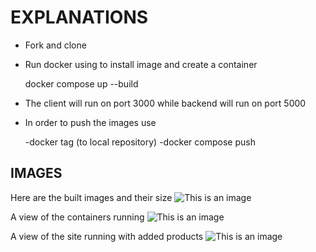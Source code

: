 # EXPLANATIONS

- Fork and clone
- Run docker using to install image and create a container

    docker compose up --build 
    
- The client will run on port 3000 while backend will run on port 5000
- In order to push the images use

    -docker tag (to local repository)
    -docker compose push
## IMAGES

Here are the built images and their size
![This is an image](https://live.staticflickr.com/65535/52563276242_b9411ec565_c.jpg)

A view of the containers running
![This is an image](https://live.staticflickr.com/65535/52564015359_9f9ef44b37_h.jpg)

A view of the site running with added products
![This is an image](https://live.staticflickr.com/65535/52564266758_dc4e1a51c1_b.jpg)

